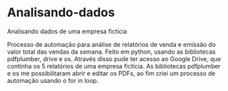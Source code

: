 # Analisando-dados
Analisando dados de uma empresa fictícia

 Processo de automação para análise de relatórios de venda e emissão do valor total das vendas da semana. Feito em python, usando as bibliotecas pdfplumber, drive e os. Através disso pude ter acesso ao Google Drive, que continha os 5 relatórios de uma empresa fictícia. As bibliotecas pdfplumber e os me possibilitaram abrir e editar os PDFs, ao fim criei um processo de automação usando o for in loop.

